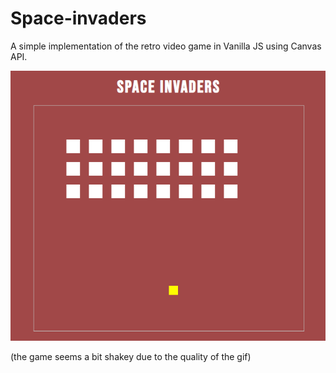 # Space-invaders
A simple implementation of the retro video game in Vanilla JS using Canvas API.


![](preview.gif)

(the game seems a bit shakey due to the quality of the gif)

